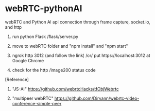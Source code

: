 # webRTC-pythonAI
webRTC and Python AI api connection through frame capture, socket.io, and http

1. run python Flask /flask/server.py

2. move to webRTC folder and "npm install" and "npm start"

3. ngrok http 3012 (and follow the link) /or/ put https://localhost:3012 at Google Chrome

4. check for the http /image200 status code


[Reference]

1. "JS-AI" https://github.com/webrtcHacks/tfObjWebrtc

2. "multipeer webRTC" https://github.com/Dirvann/webrtc-video-conference-simple-peer
